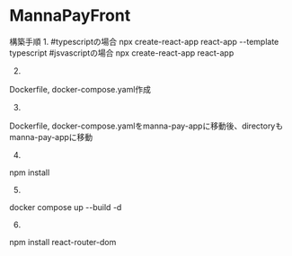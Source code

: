 # MannaPayFront
構築手順
1.
#typescriptの場合
npx create-react-app react-app --template typescript
#jsvascriptの場合
npx create-react-app react-app

2.
Dockerfile, docker-compose.yaml作成

3.
Dockerfile, docker-compose.yamlをmanna-pay-appに移動後、directoryもmanna-pay-appに移動

4.
npm install

5.
docker compose up --build -d

6.
npm install react-router-dom